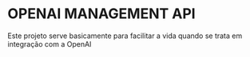 # OPENAI MANAGEMENT API
Este projeto serve basicamente para facilitar a vida quando se trata em integração com a OpenAI
